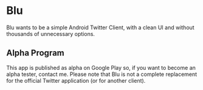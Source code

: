 Blu
===
Blu wants to be a simple Android Twitter Client, with a clean UI and without thousands of unnecessary options.

Alpha Program
---
This app is published as alpha on Google Play so, if you want to become an alpha tester, contact me.
Please note that Blu is not a complete replacement for the official Twitter application (or for another client).